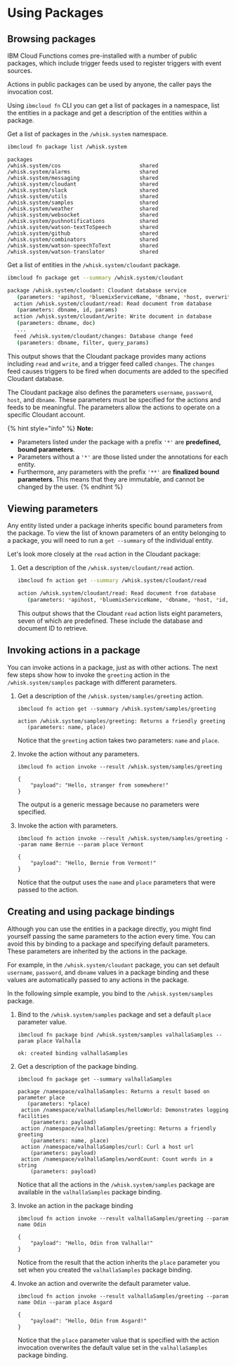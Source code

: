 # Using Packages

## Browsing packages

IBM Cloud Functions comes pre-installed with a number of public packages, which include trigger feeds used to register triggers with event sources.

Actions in public packages can be used by anyone, the caller pays the invocation cost.

Using `ibmcloud fn` CLI you can get a list of packages in a namespace, list the entities in a package and get a description of the entities within a package.

Get a list of packages in the `/whisk.system` namespace.

```bash
ibmcloud fn package list /whisk.system
```

```text
packages
/whisk.system/cos                         shared
/whisk.system/alarms                      shared
/whisk.system/messaging                   shared
/whisk.system/cloudant                    shared
/whisk.system/slack                       shared
/whisk.system/utils                       shared
/whisk.system/samples                     shared
/whisk.system/weather                     shared
/whisk.system/websocket                   shared
/whisk.system/pushnotifications           shared
/whisk.system/watson-textToSpeech         shared
/whisk.system/github                      shared
/whisk.system/combinators                 shared
/whisk.system/watson-speechToText         shared
/whisk.system/watson-translator           shared
```

Get a list of entities in the `/whisk.system/cloudant` package.

```bash
ibmcloud fn package get --summary /whisk.system/cloudant
```

```bash
package /whisk.system/cloudant: Cloudant database service
   (parameters: *apihost, *bluemixServiceName, *dbname, *host, overwrite, *password, *username)
  action /whisk.system/cloudant/read: Read document from database
   (parameters: dbname, id, params)
  action /whisk.system/cloudant/write: Write document in database
   (parameters: dbname, doc)
   ...
  feed /whisk.system/cloudant/changes: Database change feed
   (parameters: dbname, filter, query_params)
```

This output shows that the Cloudant package provides many actions including `read` and `write`, and a trigger feed called `changes`. The `changes` feed causes triggers to be fired when documents are added to the specified Cloudant database.

The Cloudant package also defines the parameters `username`, `password`, `host`, and `dbname`. These parameters must be specified for the actions and feeds to be meaningful. The parameters allow the actions to operate on a specific Cloudant account.

{% hint style="info" %}
**Note:**
* Parameters listed under the package with a prefix `'*'` are **predefined, bound parameters**.
* Parameters without a `'*'` are those listed under the annotations for each entity.
* Furthermore, any parameters with the prefix `'**'` are **finalized bound parameters**. This means that they are immutable, and cannot be changed by the user.
{% endhint %}

## Viewing parameters

Any entity listed under a package inherits specific bound parameters from the package. To view the list of known parameters of an entity belonging to a package, you will need to run a `get --summary` of the individual entity.

Let's look more closely at the `read` action in the Cloudant package:

1. Get a description of the `/whisk.system/cloudant/read` action.

   ```bash
   ibmcloud fn action get --summary /whisk.system/cloudant/read
   ```

   ```bash
   action /whisk.system/cloudant/read: Read document from database
      (parameters: *apihost, *bluemixServiceName, *dbname, *host, *id, params, *password, *username)
   ```

   This output shows that the Cloudant `read` action lists eight parameters, seven of which are predefined. These include the database and document ID to retrieve.

## Invoking actions in a package

You can invoke actions in a package, just as with other actions. The next few steps show how to invoke the `greeting` action in the `/whisk.system/samples` package with different parameters.

1. Get a description of the `/whisk.system/samples/greeting` action.

   ```text
   ibmcloud fn action get --summary /whisk.system/samples/greeting
   ```

   ```text
   action /whisk.system/samples/greeting: Returns a friendly greeting
      (parameters: name, place)
   ```

   Notice that the `greeting` action takes two parameters: `name` and `place`.

2. Invoke the action without any parameters.

   ```text
   ibmcloud fn action invoke --result /whisk.system/samples/greeting
   ```

   ```text
   {
       "payload": "Hello, stranger from somewhere!"
   }
   ```

   The output is a generic message because no parameters were specified.

3. Invoke the action with parameters.

   ```text
   ibmcloud fn action invoke --result /whisk.system/samples/greeting --param name Bernie --param place Vermont
   ```

   ```text
   {
       "payload": "Hello, Bernie from Vermont!"
   }
   ```

   Notice that the output uses the `name` and `place` parameters that were passed to the action.

## Creating and using package bindings

Although you can use the entities in a package directly, you might find yourself passing the same parameters to the action every time. You can avoid this by binding to a package and specifying default parameters. These parameters are inherited by the actions in the package.

For example, in the `/whisk.system/cloudant` package, you can set default `username`, `password`, and `dbname` values in a package binding and these values are automatically passed to any actions in the package.

In the following simple example, you bind to the `/whisk.system/samples` package.

1. Bind to the `/whisk.system/samples` package and set a default `place` parameter value.

   ```text
   ibmcloud fn package bind /whisk.system/samples valhallaSamples --param place Valhalla
   ```

   ```text
   ok: created binding valhallaSamples
   ```

2. Get a description of the package binding.

   ```text
   ibmcloud fn package get --summary valhallaSamples
   ```

   ```text
   package /namespace/valhallaSamples: Returns a result based on parameter place
      (parameters: *place)
    action /namespace/valhallaSamples/helloWorld: Demonstrates logging facilities
       (parameters: payload)
    action /namespace/valhallaSamples/greeting: Returns a friendly greeting
       (parameters: name, place)
    action /namespace/valhallaSamples/curl: Curl a host url
       (parameters: payload)
    action /namespace/valhallaSamples/wordCount: Count words in a string
       (parameters: payload)
   ```

   Notice that all the actions in the `/whisk.system/samples` package are available in the `valhallaSamples` package binding.

3. Invoke an action in the package binding

   ```text
   ibmcloud fn action invoke --result valhallaSamples/greeting --param name Odin
   ```

   ```text
   {
       "payload": "Hello, Odin from Valhalla!"
   }
   ```

   Notice from the result that the action inherits the `place` parameter you set when you created the `valhallaSamples` package binding.

4. Invoke an action and overwrite the default parameter value.

   ```text
   ibmcloud fn action invoke --result valhallaSamples/greeting --param name Odin --param place Asgard
   ```

   ```text
   {
       "payload": "Hello, Odin from Asgard!"
   }
   ```

   Notice that the `place` parameter value that is specified with the action invocation overwrites the default value set in the `valhallaSamples` package binding.

